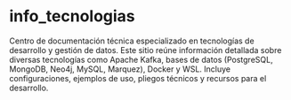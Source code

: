 # info_tecnologias
Centro de documentación técnica especializado en tecnologías de desarrollo y gestión de datos. Este sitio reúne información detallada sobre diversas tecnologías como Apache Kafka, bases de datos (PostgreSQL, MongoDB, Neo4j, MySQL, Marquez), Docker y WSL. Incluye configuraciones, ejemplos de uso, pliegos técnicos y recursos para el desarrollo.

